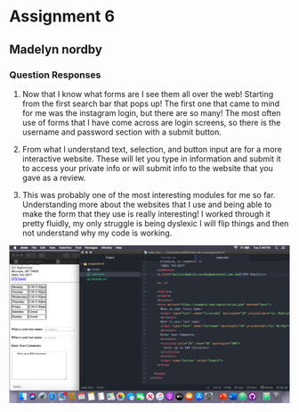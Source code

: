 # Assignment 6

## Madelyn nordby

### Question Responses
1. Now that I know what forms are I see them all over the web! Starting from the first search bar that pops up! The first one that came to mind for me was the instagram login, but there are so many! The most often use of forms that I have come across are login screens, so there is the username and password section with a submit button.

2. From what I understand text, selection, and button input are for a more interactive website. These will let you type in information and submit it to access your private info or will submit info to the website that you gave as a review.

3. This was probably one of the most interesting modules for me so far. Understanding more about the websites that I use and being able to make the form that they use is really interesting! I worked through it pretty fluidly, my only struggle is being dyslexic I will flip things and then not understand why my code is working.

![screenshot-6](./images/screenshot-6.png)
